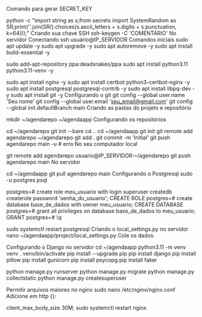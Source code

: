 Comando para gerar SECRET_KEY

python -c "import string as s;from secrets import SystemRandom as SR;print(''.join(SR().choices(s.ascii_letters + s.digits + s.punctuation, k=64)));"
Criando sua chave SSH
ssh-keygen -C 'COMENTÁRIO'
No servidor
Conectando
ssh usuário@IP_SERVIDOR
Comandos iniciais
sudo apt update -y
sudo apt upgrade -y
sudo apt autoremove -y
sudo apt install build-essential -y

sudo add-apt-repository ppa:deadsnakes/ppa
sudo apt install python3.11 python3.11-venv -y

sudo apt install nginx -y
sudo apt install certbot python3-certbot-nginx -y
sudo apt install postgresql postgresql-contrib -y
sudo apt install libpq-dev -y
sudo apt install git -y
Configurando o git
git config --global user.name 'Seu nome'
git config --global user.email 'seu_email@gmail.com'
git config --global init.defaultBranch main
Criando as pastas do projeto e repositório

mkdir ~/agendarepo ~/agendaapp
Configurando os repositórios

cd ~/agendarepo
git init --bare
cd ..
cd ~/agendaapp
git init
git remote add agendarepo ~/agendarepo
git add .
git commit -m 'Initial'
git push agendarepo main -u # erro
No seu computador local

git remote add agendarepo usuario@IP_SERVIDOR:~/agendarepo
git push agendarepo main
No servidor

cd ~/agendaapp
git pull agendarepo main
Configurando o Postgresql
sudo -u postgres psql

postgres=# create role meu_usuario with login superuser createdb createrole password 'senha_do_usuario';
CREATE ROLE
postgres=# create database base_de_dados with owner meu_usuario;
CREATE DATABASE
postgres=# grant all privileges on database base_de_dados to meu_usuario;
GRANT
postgres=# \q

sudo systemctl restart postgresql
Criando o local_settings.py no servidor
nano ~/agendaapp/project/local_settings.py
Cole os dados.

Configurando o Django no servidor
cd ~/agendaapp
python3.11 -m venv venv
. venv/bin/activate
pip install --upgrade pip
pip install django
pip install pillow
pip install gunicorn
pip install psycopg
pip install faker

python manage.py runserver
python manage.py migrate
python manage.py collectstatic
python manage.py createsuperuser


Permitir arquivos maiores no nginx
sudo nano /etc/nginx/nginx.conf
Adicione em http {}:

client_max_body_size 30M;
sudo systemctl restart nginx
